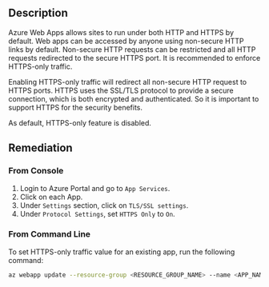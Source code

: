 ## Description

Azure Web Apps allows sites to run under both HTTP and HTTPS by default. Web apps can be accessed by anyone using non-secure HTTP links by default. Non-secure HTTP requests can be restricted and all HTTP requests redirected to the secure HTTPS port. It is recommended to enforce HTTPS-only traffic.

Enabling HTTPS-only traffic will redirect all non-secure HTTP request to HTTPS ports. HTTPS uses the SSL/TLS protocol to provide a secure connection, which is both encrypted and authenticated. So it is important to support HTTPS for the security benefits.

As default, HTTPS-only feature is disabled.

## Remediation

### From Console

  1. Login to Azure Portal and go to `App Services`.
  2. Click on each App.
  3. Under `Settings` section, click on `TLS/SSL settings`.
  4. Under `Protocol Settings`, set `HTTPS Only` to `On`.

### From Command Line

To set HTTPS-only traffic value for an existing app, run the following command:

```bash
az webapp update --resource-group <RESOURCE_GROUP_NAME> --name <APP_NAME> -- set httpsOnly=true
```
